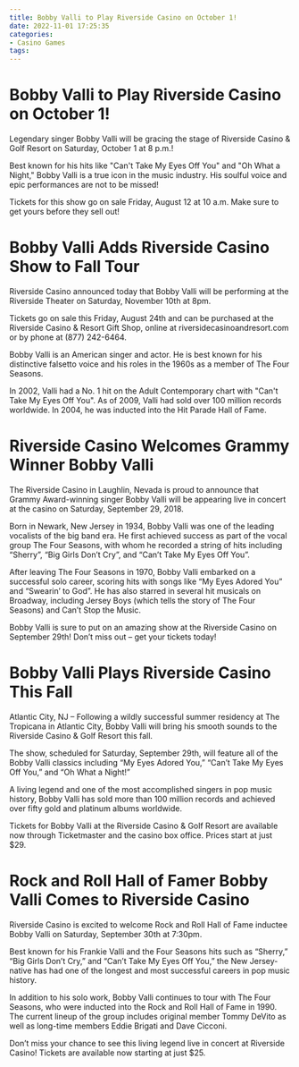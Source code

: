 ```yaml
---
title: Bobby Valli to Play Riverside Casino on October 1!
date: 2022-11-01 17:25:35
categories:
- Casino Games
tags:
---
```



#  Bobby Valli to Play Riverside Casino on October 1!

Legendary singer Bobby Valli will be gracing the stage of Riverside Casino & Golf Resort on Saturday, October 1 at 8 p.m.!

Best known for his hits like "Can't Take My Eyes Off You" and "Oh What a Night," Bobby Valli is a true icon in the music industry. His soulful voice and epic performances are not to be missed!

Tickets for this show go on sale Friday, August 12 at 10 a.m. Make sure to get yours before they sell out!

#  Bobby Valli Adds Riverside Casino Show to Fall Tour

Riverside Casino announced today that Bobby Valli will be performing at the Riverside Theater on Saturday, November 10th at 8pm.

Tickets go on sale this Friday, August 24th and can be purchased at the Riverside Casino & Resort Gift Shop, online at riversidecasinoandresort.com or by phone at (877) 242-6464.

Bobby Valli is an American singer and actor. He is best known for his distinctive falsetto voice and his roles in the 1960s as a member of The Four Seasons.

In 2002, Valli had a No. 1 hit on the Adult Contemporary chart with "Can't Take My Eyes Off You". As of 2009, Valli had sold over 100 million records worldwide. In 2004, he was inducted into the Hit Parade Hall of Fame.

#  Riverside Casino Welcomes Grammy Winner Bobby Valli

The Riverside Casino in Laughlin, Nevada is proud to announce that Grammy Award-winning singer Bobby Valli will be appearing live in concert at the casino on Saturday, September 29, 2018.

Born in Newark, New Jersey in 1934, Bobby Valli was one of the leading vocalists of the big band era. He first achieved success as part of the vocal group The Four Seasons, with whom he recorded a string of hits including “Sherry”, “Big Girls Don’t Cry”, and “Can’t Take My Eyes Off You”.

After leaving The Four Seasons in 1970, Bobby Valli embarked on a successful solo career, scoring hits with songs like “My Eyes Adored You” and “Swearin’ to God”. He has also starred in several hit musicals on Broadway, including Jersey Boys (which tells the story of The Four Seasons) and Can’t Stop the Music.

Bobby Valli is sure to put on an amazing show at the Riverside Casino on September 29th! Don’t miss out – get your tickets today!

#  Bobby Valli Plays Riverside Casino This Fall

Atlantic City, NJ – Following a wildly successful summer residency at The Tropicana in Atlantic City, Bobby Valli will bring his smooth sounds to the Riverside Casino & Golf Resort this fall.

The show, scheduled for Saturday, September 29th, will feature all of the Bobby Valli classics including “My Eyes Adored You,” “Can’t Take My Eyes Off You,” and “Oh What a Night!”

A living legend and one of the most accomplished singers in pop music history, Bobby Valli has sold more than 100 million records and achieved over fifty gold and platinum albums worldwide.

Tickets for Bobby Valli at the Riverside Casino & Golf Resort are available now through Ticketmaster and the casino box office. Prices start at just $29.

#  Rock and Roll Hall of Famer Bobby Valli Comes to Riverside Casino

Riverside Casino is excited to welcome Rock and Roll Hall of Fame inductee Bobby Valli on Saturday, September 30th at 7:30pm.

Best known for his Frankie Valli and the Four Seasons hits such as “Sherry,” “Big Girls Don’t Cry,” and “Can’t Take My Eyes Off You,” the New Jersey-native has had one of the longest and most successful careers in pop music history.

In addition to his solo work, Bobby Valli continues to tour with The Four Seasons, who were inducted into the Rock and Roll Hall of Fame in 1990. The current lineup of the group includes original member Tommy DeVito as well as long-time members Eddie Brigati and Dave Cicconi.

Don’t miss your chance to see this living legend live in concert at Riverside Casino! Tickets are available now starting at just $25.